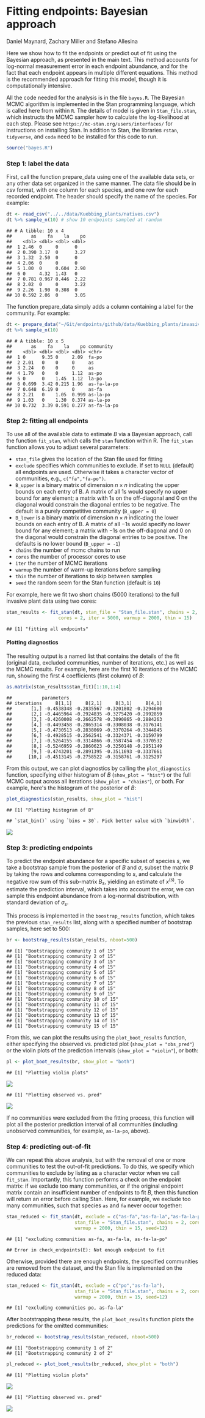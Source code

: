 Fitting endpoints: Bayesian approach
================
Daniel Maynard, Zachary Miller and Stefano Allesina

Here we show how to fit the endpoints or predict out of fit using the Bayesian approach, as presented in the main text. This method accounts for log-normal measurement error in each endpoint abundance, and for the fact that each endpoint appears in multiple different equations. This method is the recommended approach for fitting this model, though it is computationally intensive.

All the code needed for the analysis is in the file `bayes.R`. The Bayesian MCMC algorithm is implemented in the Stan programming language, which is called here from within `R`. The details of model is given in `Stan_file.stan`, which instructs the MCMC sampler how to calculate the log-likelihood at each step. Please see `https://mc-stan.org/users/interfaces/` for instructions on installing Stan. In addition to Stan, the libraries `rstan`, `tidyverse`, and `coda` need to be installed for this code to run.

``` r
source("bayes.R")
```

### Step 1: label the data

First, call the function prepare\_data using one of the available data sets, or any other data set organized in the same manner. The data file should be in csv format, with one column for each species, and one row for each recorded endpoint. The header should specify the name of the species. For example:

``` r
dt <- read_csv("../../data/Kuebbing_plants/natives.csv")
dt %>% sample_n(10) # show 10 endpoints sampled at random
```

    ## # A tibble: 10 x 4
    ##       as    fa    la    po
    ##    <dbl> <dbl> <dbl> <dbl>
    ##  1 2.46  0     0      0   
    ##  2 0.390 3.17  0      3.27
    ##  3 1.32  2.50  0      0   
    ##  4 2.06  0     0      0   
    ##  5 1.00  0     0.604  2.90
    ##  6 0     4.32  1.43   0   
    ##  7 0.781 0.967 0.446  2.22
    ##  8 2.02  0     0      3.22
    ##  9 2.26  1.90  0.308  0   
    ## 10 0.592 2.06  0      3.05

The function prepare\_data simply adds a column containing a label for the community. For example:

``` r
dt <- prepare_data("~/Git/endpoints/github/data/Kuebbing_plants/invasives.csv")
dt %>% sample_n(10)
```

    ## # A tibble: 10 x 5
    ##       as    fa    la    po community  
    ##    <dbl> <dbl> <dbl> <dbl> <chr>      
    ##  1 0      9.35 0     2.09  fa-po      
    ##  2 2.01   0    0     0     as         
    ##  3 2.24   0    0     0     as         
    ##  4 1.79   0    0     1.12  as-po      
    ##  5 0      0    1.45  1.12  la-po      
    ##  6 0.699  3.42 0.215 1.96  as-fa-la-po
    ##  7 0.648  6.19 0     0     as-fa      
    ##  8 2.21   0    1.05  0.999 as-la-po   
    ##  9 1.03   0    1.30  0.374 as-la-po   
    ## 10 0.732  3.39 0.591 0.277 as-fa-la-po

### Step 2: fitting all endpoints

To use all of the available data to estimate *B* via a Bayesian approach, call the function `fit_stan`, which calls the `stan` function within R. The `fit_stan` function allows you to adjust several parameters:

-   `stan_file` gives the location of the Stan file used for fitting
-   `exclude` specifies which communities to exclude. If set to `NULL` (default) all endpoints are used. Otherwise it takes a character vector of communities, e.g., `c("fa","fa-po")`.
-   `B_upper` is a binary matrix of dimension *n* × *n* indicating the upper bounds on each entry of B. A matrix of all 1s would specify no upper bound for any element; a matrix with 1s on the off-diagonal and 0 on the diagonal would constrain the diagonal entries to be negative. The default is a purely competitive community (`B_upper = 0`)
-   `B_lower` is a binary matrix of dimension *n* × *n* indicating the lower bounds on each entry of B. A matrix of all −1s would specify no lower bound for any element; a matrix with −1s on the off-diagonal and 0 on the diagonal would constrain the diagonal entries to be positive. The defaults is no lower bound (`B_upper = -1`)
-   `chains` the number of mcmc chains to run
-   `cores` the number of processor cores to use
-   `iter` the number of MCMC iterations
-   `warmup` the number of warm-up iterations before sampling
-   `thin` the number of iterations to skip between samples
-   `seed` the random seem for the Stan function (default is `10`)

For example, here we fit two short chains (5000 iterations) to the full invasive plant data using two cores:

``` r
stan_results <- fit_stan(dt, stan_file = "Stan_file.stan", chains = 2, 
                   cores = 2, iter = 5000, warmup = 2000, thin = 15)
```

    ## [1] "fitting all endpoints"

#### Plotting diagnostics

The resulting output is a named list that contains the details of the fit (original data, excluded communities, number of iterations, etc.) as well as the MCMC results. For example, here are the first 10 iterations of the MCMC run, showing the first 4 coefficients (first column) of *B*:

``` r
as.matrix(stan_results$stan_fit)[1:10,1:4]
```

    ##           parameters
    ## iterations     B[1,1]     B[2,1]     B[3,1]     B[4,1]
    ##       [1,] -0.4538348 -0.2835567 -0.3201802 -0.3294600
    ##       [2,] -0.4465964 -0.2924835 -0.3275420 -0.2992859
    ##       [3,] -0.4260008 -0.2662578 -0.3090865 -0.2884263
    ##       [4,] -0.4493458 -0.2865314 -0.3308038 -0.3176141
    ##       [5,] -0.4730513 -0.2838069 -0.3370264 -0.3344845
    ##       [6,] -0.4928515 -0.2562541 -0.3324371 -0.3159799
    ##       [7,] -0.5264155 -0.3314866 -0.3587454 -0.3370532
    ##       [8,] -0.5246959 -0.2860623 -0.3250148 -0.2951149
    ##       [9,] -0.4743201 -0.2891395 -0.3511693 -0.3337661
    ##      [10,] -0.4513145 -0.2758522 -0.3158761 -0.3125297

From this output, we can plot diagnostics by calling the `plot_diagnostics` function, specifying either histogram of *B* (`show_plot = "hist"`) or the full MCMC output across all iterations (`show_plot = "chains"`), or both. For example, here's the histogram of the posterior of *B*:

``` r
plot_diagnostics(stan_results, show_plot = "hist") 
```

    ## [1] "Plotting histogram of B"

    ## `stat_bin()` using `bins = 30`. Pick better value with `binwidth`.

![](bayes_files/figure-markdown_github/unnamed-chunk-6-1.png)

### Step 3: predicting endpoints

To predict the endpoint abundance for a specific subset of species *s*, we take a bootstrap sample from the posterior of *B* and *σ*, subset the matrix *B* by taking the rows and columns corresponding to *s*, and calculate the negative row sum of this sub-matrix *B*<sub>*s*</sub>, yielding an estimate of *x*<sup>(*s*)</sup>. To estimate the prediction interval, which takes into account the error, we can sample this endpoint abundance from a log-normal distribution, with standard deviation of *σ*<sub>*s*</sub>.

This process is implemented in the `boostrap_results` function, which takes the previous `stan_results` list, along with a specified number of bootstrap samples, here set to 500:

``` r
br <- bootstrap_results(stan_results, nboot=500)
```

    ## [1] "Bootstrapping community 1 of 15"
    ## [1] "Bootstrapping community 2 of 15"
    ## [1] "Bootstrapping community 3 of 15"
    ## [1] "Bootstrapping community 4 of 15"
    ## [1] "Bootstrapping community 5 of 15"
    ## [1] "Bootstrapping community 6 of 15"
    ## [1] "Bootstrapping community 7 of 15"
    ## [1] "Bootstrapping community 8 of 15"
    ## [1] "Bootstrapping community 9 of 15"
    ## [1] "Bootstrapping community 10 of 15"
    ## [1] "Bootstrapping community 11 of 15"
    ## [1] "Bootstrapping community 12 of 15"
    ## [1] "Bootstrapping community 13 of 15"
    ## [1] "Bootstrapping community 14 of 15"
    ## [1] "Bootstrapping community 15 of 15"

From this, we can plot the results using the `plot_boot_results` function, either specifying the observed vs. predicted plot (`show_plot = "obs_pred"`) or the violin plots of the prediction intervals (`show_plot = "violin"`), or both:

``` r
pl <- plot_boot_results(br, show_plot = "both")
```

    ## [1] "Plotting violin plots"

![](bayes_files/figure-markdown_github/unnamed-chunk-8-1.png)

    ## [1] "Plotting observed vs. pred"

![](bayes_files/figure-markdown_github/unnamed-chunk-8-2.png)

If no communities were excluded from the fitting process, this function will plot all the posterior prediction interval of all communities (including unobserved communities, for example, `as-la-po`, above).

### Step 4: predicting out-of-fit

We can repeat this above analysis, but with the removal of one or more communities to test the out-of-fit predictions. To do this, we specify which communities to exclude by listing as a character vector when we call `fit_stan`. Importantly, this function performs a check on the endpoint matrix: if we exclude too many communities, or if the original endpoint matrix contain an insufficient number of endpoints to fit *B*, then this function will return an error before calling Stan. Here, for example, we exclude too many communities, such that species `as` and `fa` never occur together:

``` r
stan_reduced <- fit_stan(dt, exclude = c("as-fa","as-fa-la","as-fa-la-po"),
                         stan_file = "Stan_file.stan", chains = 2, cores = 2, iter = 5000, 
                         warmup = 2000, thin = 15, seed=12)
```

    ## [1] "excluding communities as-fa, as-fa-la, as-fa-la-po"

    ## Error in check_endpoints(E): Not enough endpoint to fit

Otherwise, provided there are enough endpoints, the specified communities are removed from the dataset, and the Stan file is implemented on the reduced data:

``` r
stan_reduced <- fit_stan(dt, exclude = c("po","as-fa-la"),
                         stan_file = "Stan_file.stan", chains = 2, cores = 2, iter = 5000, 
                         warmup = 2000, thin = 15, seed=12)
```

    ## [1] "excluding communities po, as-fa-la"

After bootstrapping these results, the `plot_boot_results` function plots the predictions for the omitted communities:

``` r
br_reduced <- bootstrap_results(stan_reduced, nboot=500)
```

    ## [1] "Bootstrapping community 1 of 2"
    ## [1] "Bootstrapping community 2 of 2"

``` r
pl_reduced <- plot_boot_results(br_reduced, show_plot = "both")
```

    ## [1] "Plotting violin plots"

![](bayes_files/figure-markdown_github/unnamed-chunk-11-1.png)

    ## [1] "Plotting observed vs. pred"

![](bayes_files/figure-markdown_github/unnamed-chunk-11-2.png)
